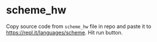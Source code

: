 # scheme_hw

Copy source code from `scheme_hw` file in repo and paste it to https://repl.it/languages/scheme.
Hit run button.
